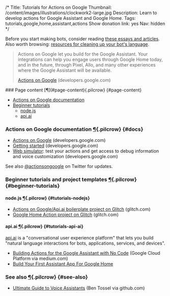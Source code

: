 /*
Title: Tutorials for Actions on Google
Thumbnail: /content/images/illustrations/clockwork2-large.jpg
Description: Learn to develop actions for Google Assistant and Google Home.
Tags: tutorials,google,home,assistant,actions
Show donation link: yes
Nav: hidden
*/

<div class="note">
  <p>
    Before you start making bots, consider reading <a href="/articles/bot-ethics">these essays and articles</a>. Also worth browsing: <a href="/resources/libraries-frameworks/#language">resources for cleaning up your bot's language</a>.
  </p>
</div>


> Actions on Google let you build for the Google Assistant. Your integrations can help you engage users through Google Home today, and in the future, through Pixel, Allo, and many other experiences where the Google Assistant will be available.
>
> [Actions on Google](https://developers.google.com/actions/) (developers.google.com)


<div class="row">
  <div class="col-sm-12 col-md-6 no-pad" markdown=1>
### Page content [¶](#page-content){.pilcrow} {#page-content}

- [Actions on Google documentation](#docs)
- [Beginner tutorials](#beginner-tutorials)
  - [node.js](#tutorials-nodejs)
  - [api.ai](#tutorials-api-ai)
  </div>
  <div class="col-sm-12 col-md-6">
<!--
    <p>
      <a href="/bot-workshops/botmaking-from-the-ground-up">
        <img class="screenshot" src="/content/bot-workshops/images/bots-are-cool.png">
      </a>
    </p>
-->
  </div>
</div>


### Actions on Google documentation [¶](#docs){.pilcrow} {#docs}

- [Actions on Google](https://developers.google.com/actions/) (developers.google.com)
- [Getting started](https://developers.google.com/actions/develop/apiai/tutorials/getting-started) (developers.google.com)
- [Web simulator](https://developers.google.com/actions/tools/web-simulator): test your actions and get access to debug information and voice customization (developers.google.com)

See also [@actionsongoogle](https://twitter.com/actionsongoogle) on Twitter for updates.


### Beginner tutorials and project templates [¶](#beginner-tutorials){.pilcrow} {#beginner-tutorials}

#### node.js [¶](#tutorials-nodejs){.pilcrow} {#tutorials-nodejs}

- [Actions on Google/Api.ai boilerplate project on Glitch](https://glitch.com/edit/#!/project/actions-on-google-api-ai-boilerplate) (glitch.com)
- [Google Home Action project on Glitch](https://glitch.com/edit/#!/google-home) (glitch.com)

#### api.ai [¶](#tutorials-api-ai){.pilcrow} {#tutorials-api-ai}

[api.ai](https://api.ai/) is a "conversational user experience platform" that lets you build "natural language interactions
for bots, applications, services, and devices".

- [Building Actions for the Google Assistant with No Code](https://medium.com/google-cloud/building-actions-for-the-google-assistant-with-no-code-35ad5adb7448) (Google Cloud Platform via medium.com)
- [Build Your First Assistant App For Google Home](https://medium.com/google-developers/build-your-first-smart-bot-for-google-home-18949f74822c)


### See also [¶](#see-also){.pilcrow} {#see-also}

- [Ultimate Guide to Voice Assistants](https://github.com/bentossell/ultimate-guide-to-voice-assistants) (Ben Tossel via github.com)
